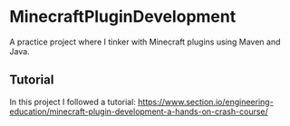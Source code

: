 # MinecraftPluginDevelopment

A practice project where I tinker with Minecraft plugins using Maven and Java.

## Tutorial
In this project I followed a tutorial: https://www.section.io/engineering-education/minecraft-plugin-development-a-hands-on-crash-course/
